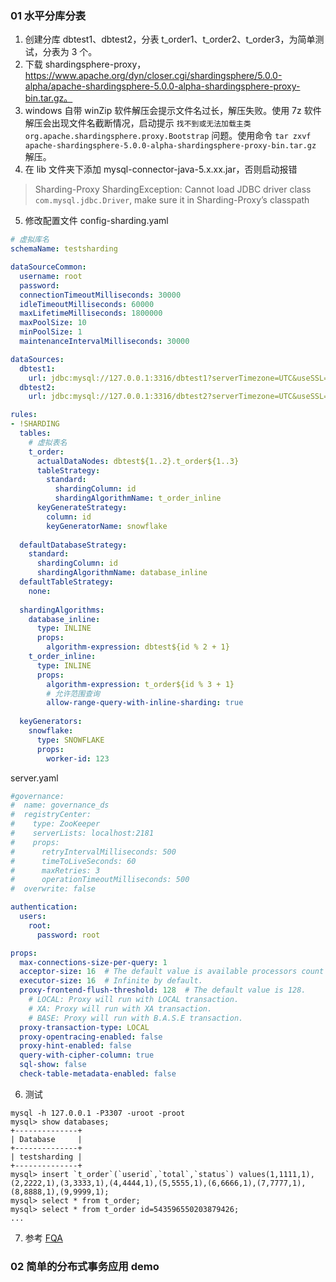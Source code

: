 ### 01 水平分库分表

1. 创建分库 dbtest1、dbtest2，分表 t_order1、t_order2、t_order3，为简单测试，分表为 3 个。
2. 下载 shardingsphere-proxy， https://www.apache.org/dyn/closer.cgi/shardingsphere/5.0.0-alpha/apache-shardingsphere-5.0.0-alpha-shardingsphere-proxy-bin.tar.gz。
3. windows 自带 winZip 软件解压会提示文件名过长，解压失败。使用 7z 软件解压会出现文件名截断情况，启动提示 `找不到或无法加载主类 org.apache.shardingsphere.proxy.Bootstrap` 问题。使用命令 `tar zxvf apache-shardingsphere-5.0.0-alpha-shardingsphere-proxy-bin.tar.gz` 解压。
4. 在 lib 文件夹下添加 mysql-connector-java-5.x.xx.jar，否则启动报错
> Sharding-Proxy ShardingException: Cannot load JDBC driver class `com.mysql.jdbc.Driver`, make sure it in Sharding-Proxy’s classpath
5. 修改配置文件
config-sharding.yaml
```yaml
# 虚拟库名
schemaName: testsharding

dataSourceCommon:
  username: root
  password: 
  connectionTimeoutMilliseconds: 30000
  idleTimeoutMilliseconds: 60000
  maxLifetimeMilliseconds: 1800000
  maxPoolSize: 10
  minPoolSize: 1
  maintenanceIntervalMilliseconds: 30000

dataSources:
  dbtest1:
    url: jdbc:mysql://127.0.0.1:3316/dbtest1?serverTimezone=UTC&useSSL=false
  dbtest2:
    url: jdbc:mysql://127.0.0.1:3316/dbtest2?serverTimezone=UTC&useSSL=false

rules:
- !SHARDING
  tables:
    # 虚拟表名
    t_order:
      actualDataNodes: dbtest${1..2}.t_order${1..3}
      tableStrategy:
        standard:
          shardingColumn: id
          shardingAlgorithmName: t_order_inline
      keyGenerateStrategy:
        column: id
        keyGeneratorName: snowflake
        
  defaultDatabaseStrategy:
    standard:
      shardingColumn: id
      shardingAlgorithmName: database_inline
  defaultTableStrategy:
    none:
  
  shardingAlgorithms:
    database_inline:
      type: INLINE
      props:
        algorithm-expression: dbtest${id % 2 + 1}
    t_order_inline:
      type: INLINE
      props:
        algorithm-expression: t_order${id % 3 + 1}
        # 允许范围查询
        allow-range-query-with-inline-sharding: true
        
  keyGenerators:
    snowflake:
      type: SNOWFLAKE
      props:
        worker-id: 123
```

server.yaml
```yaml
#governance:
#  name: governance_ds
#  registryCenter:
#    type: ZooKeeper
#    serverLists: localhost:2181
#    props:
#      retryIntervalMilliseconds: 500
#      timeToLiveSeconds: 60
#      maxRetries: 3
#      operationTimeoutMilliseconds: 500
#  overwrite: false

authentication:
  users:
    root:
      password: root

props:
  max-connections-size-per-query: 1
  acceptor-size: 16  # The default value is available processors count * 2.
  executor-size: 16  # Infinite by default.
  proxy-frontend-flush-threshold: 128  # The default value is 128.
    # LOCAL: Proxy will run with LOCAL transaction.
    # XA: Proxy will run with XA transaction.
    # BASE: Proxy will run with B.A.S.E transaction.
  proxy-transaction-type: LOCAL
  proxy-opentracing-enabled: false
  proxy-hint-enabled: false
  query-with-cipher-column: true
  sql-show: false
  check-table-metadata-enabled: false
```

6. 测试
```
mysql -h 127.0.0.1 -P3307 -uroot -proot
mysql> show databases;
+--------------+
| Database     |
+--------------+
| testsharding |
+--------------+
mysql> insert `t_order`(`userid`,`total`,`status`) values(1,1111,1),(2,2222,1),(3,3333,1),(4,4444,1),(5,5555,1),(6,6666,1),(7,7777,1),(8,8888,1),(9,9999,1);
mysql> select * from t_order;
mysql> select * from t_order id=543596550203879426;
...
```

7. 参考 [FQA](https://shardingsphere.apache.org/document/current/cn/faq/#13-windows%E7%8E%AF%E5%A2%83%E4%B8%8B%E9%80%9A%E8%BF%87git%E5%85%8B%E9%9A%86shardingsphere%E6%BA%90%E7%A0%81%E6%97%B6%E4%B8%BA%E4%BB%80%E4%B9%88%E6%8F%90%E7%A4%BA%E6%96%87%E4%BB%B6%E5%90%8D%E8%BF%87%E9%95%BF%E5%A6%82%E4%BD%95%E8%A7%A3%E5%86%B3)


### 02 简单的分布式事务应用 demo
